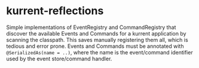 # kurrent-reflections

Simple implementations of EventRegistry and CommandRegistry that discover the available Events and Commands for a 
kurrent application by scanning the classpath. This saves manually registering them all, which is tedious and error 
prone. Events and Commands must be annotated with `@SerializedAs(name = ..)`,
where the name is the event/command identifier used by the event store/command handler.